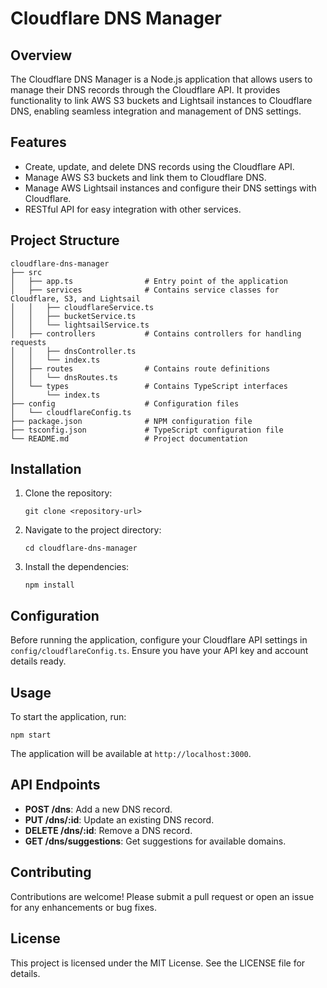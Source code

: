 # Cloudflare DNS Manager

## Overview
The Cloudflare DNS Manager is a Node.js application that allows users to manage their DNS records through the Cloudflare API. It provides functionality to link AWS S3 buckets and Lightsail instances to Cloudflare DNS, enabling seamless integration and management of DNS settings.

## Features
- Create, update, and delete DNS records using the Cloudflare API.
- Manage AWS S3 buckets and link them to Cloudflare DNS.
- Manage AWS Lightsail instances and configure their DNS settings with Cloudflare.
- RESTful API for easy integration with other services.

## Project Structure
```
cloudflare-dns-manager
├── src
│   ├── app.ts                # Entry point of the application
│   ├── services              # Contains service classes for Cloudflare, S3, and Lightsail
│   │   ├── cloudflareService.ts
│   │   ├── bucketService.ts
│   │   └── lightsailService.ts
│   ├── controllers           # Contains controllers for handling requests
│   │   ├── dnsController.ts
│   │   └── index.ts
│   ├── routes                # Contains route definitions
│   │   └── dnsRoutes.ts
│   └── types                 # Contains TypeScript interfaces
│       └── index.ts
├── config                    # Configuration files
│   └── cloudflareConfig.ts
├── package.json              # NPM configuration file
├── tsconfig.json             # TypeScript configuration file
└── README.md                 # Project documentation
```

## Installation
1. Clone the repository:
   ```
   git clone <repository-url>
   ```
2. Navigate to the project directory:
   ```
   cd cloudflare-dns-manager
   ```
3. Install the dependencies:
   ```
   npm install
   ```

## Configuration
Before running the application, configure your Cloudflare API settings in `config/cloudflareConfig.ts`. Ensure you have your API key and account details ready.

## Usage
To start the application, run:
```
npm start
```
The application will be available at `http://localhost:3000`.

## API Endpoints
- **POST /dns**: Add a new DNS record.
- **PUT /dns/:id**: Update an existing DNS record.
- **DELETE /dns/:id**: Remove a DNS record.
- **GET /dns/suggestions**: Get suggestions for available domains.

## Contributing
Contributions are welcome! Please submit a pull request or open an issue for any enhancements or bug fixes.

## License
This project is licensed under the MIT License. See the LICENSE file for details.